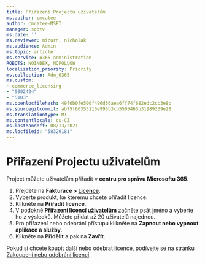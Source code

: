 ```yaml
---
title: Přiřazení Projectu uživatelům
ms.author: cmcatee
author: cmcatee-MSFT
manager: scotv
ms.date: ''
ms.reviewer: micurn, nicholak
ms.audience: Admin
ms.topic: article
ms.service: o365-administration
ROBOTS: NOINDEX, NOFOLLOW
localization_priority: Priority
ms.collection: Adm_O365
ms.custom:
- commerce_licensing
- "9002424"
- "5103"
ms.openlocfilehash: 49f0b0fe500f496d56aea6ff74f682edc2cc3e8b
ms.sourcegitcommit: ab75f66355116e995b3cb5505465b31989339e28
ms.translationtype: MT
ms.contentlocale: cs-CZ
ms.lasthandoff: 08/13/2021
ms.locfileid: "58329181"
---
```

# <a name="assign-project-to-users"></a>Přiřazení Projectu uživatelům

Project můžete uživatelům přiřadit v **centru pro správu Microsoftu 365**.

1. Přejděte na **Fakturace > [Licence](https://go.microsoft.com/fwlink/p/?linkid=842264)**.
2. Vyberte produkt, ke kterému chcete přiřadit licence.
3. Klikněte na **Přiřadit licence**.
4. V podokně **Přiřazení licencí uživatelům** začněte psát jméno a vyberte ho z výsledků. Můžete přidat až 20 uživatelů najednou.
5. Pro přiřazení nebo odebrání přístupu klikněte na **Zapnout nebo vypnout aplikace a služby**.
6. Klikněte na **Přidělit** a pak na **Zavřít**.

Pokud si chcete koupit další nebo odebrat licence, podívejte se na stránku [Zakoupení nebo odebrání licencí](https://docs.microsoft.com/microsoft-365/commerce/licenses/buy-licenses#buy-or-remove-licenses-for-your-business-subscription).